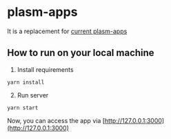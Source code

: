 # plasm-apps

It is a replacement for [current plasm-apps](https://github.com/staketechnologies/apps)

## How to run on your local machine

1. Install requirements

```
yarn install
```

2. Run server

```
yarn start
```

Now, you can access the app via [http://127.0.0.1:3000](http://127.0.0.1:3000)
